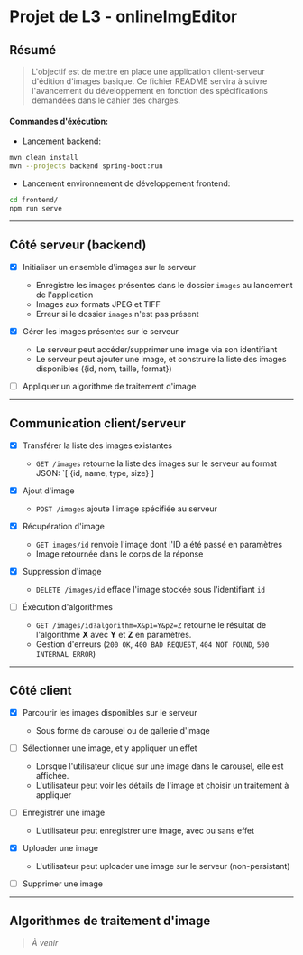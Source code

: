 # Projet de L3 - onlineImgEditor

## Résumé

> L'objectif est de mettre en place une application client-serveur d'édition d'images basique. Ce fichier README servira à suivre l'avancement du développement en fonction des spécifications demandées dans le cahier des charges.
#### Commandes d'éxécution:
* Lancement backend:
```sh
mvn clean install
mvn --projects backend spring-boot:run
```
* Lancement environnement de développement frontend:
```sh
cd frontend/
npm run serve
```


------------------------------

## Côté serveur (backend)

* [x] Initialiser un ensemble d'images sur le serveur
  * Enregistre les images présentes dans le dossier `images` au lancement de l'application 
  * Images aux formats JPEG et TIFF
  * Erreur si le dossier `images` n'est pas présent

* [x] Gérer les images présentes sur le serveur
  * Le serveur peut accéder/supprimer une image via son identifiant
  * Le serveur peut ajouter une image, et construire la liste des images disponibles ({id, nom, taille, format})
  
* [ ] Appliquer un algorithme de traitement d'image 

---------------

## Communication client/serveur

* [x] Transférer la liste des images existantes
  * `GET /images` retourne la liste des images sur le serveur au format JSON: `[ {id, name, type, size} ]

* [x] Ajout d'image
  * `POST /images` ajoute l'image spécifiée au serveur

* [x] Récupération d'image
  * `GET images/id` renvoie l'image dont l'ID a été passé en paramètres 
  * Image retournée dans le corps de la réponse

* [x] Suppression d'image
  * `DELETE /images/id` efface l'image stockée sous l'identifiant `id`

* [ ] Éxécution d'algorithmes
  * `GET /images/id?algorithm=X&p1=Y&p2=Z` retourne le résultat de l'algorithme **X** avec **Y** et **Z** en paramètres.
  * Gestion d'erreurs (`200 OK`, `400 BAD REQUEST`, `404 NOT FOUND`, `500 INTERNAL ERROR`)


---------------

## Côté client

* [X] Parcourir les images disponibles sur le serveur
  * Sous forme de carousel ou de gallerie d'image

* [ ] Sélectionner une image, et y appliquer un effet
  * Lorsque l'utilisateur clique sur une image dans le carousel, elle est affichée.
  * L'utilisateur peut voir les détails de l'image et choisir un traitement à appliquer

* [ ] Enregistrer une image
  * L'utilisateur peut enregistrer une image, avec ou sans effet

* [X] Uploader une image
  * L'utilisateur peut uploader une image sur le serveur (non-persistant)

* [ ] Supprimer une image 

---------------

## Algorithmes de traitement d'image

> *À venir*
